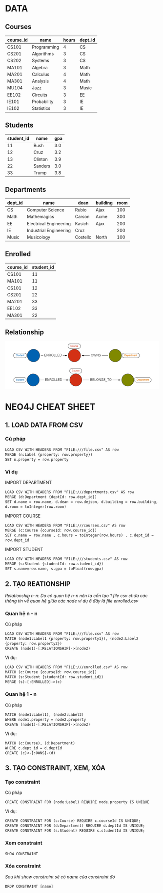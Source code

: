 # DATA

## Courses

| course_id | name        | hours | dept_id |
| --------- | ----------- | ----- | ------- |
| CS101     | Programming | 4     | CS      |
| CS201     | Algorithms  | 3     | CS      |
| CS202     | Systems     | 3     | CS      |
| MA101     | Algebra     | 3     | Math    |
| MA201     | Calculus    | 4     | Math    |
| MA301     | Analysis    | 4     | Math    |
| MU104     | Jazz        | 3     | Music   |
| EE102     | Circuits    | 3     | EE      |
| IE101     | Probability | 3     | IE      |
| IE102     | Statistics  | 3     | IE      |

## Students

| student_id | name    | gpa |
| ---------- | ------- | --- |
| 11         | Bush    | 3.0 |
| 12         | Cruz    | 3.2 |
| 13         | Clinton | 3.9 |
| 22         | Sanders | 3.0 |
| 33         | Trump   | 3.8 |

## Departments

| dept_id | name                   | dean     | building | room |
| ------- | ---------------------- | -------- | -------- | ---- |
| CS      | Computer Science       | Rubio    | Ajax     | 100  |
| Math    | Mathemagics            | Carson   | Acme     | 300  |
| EE      | Electrical Engineering | Kasich   | Ajax     | 200  |
| IE      | Industrial Engineering | Cruz     |          | 200  |
| Music   | Musicology             | Costello | North    | 100  |

## Enrolled

| course_id | student_id |
| --------- | ---------- |
| CS101     | 11         |
| MA101     | 11         |
| CS101     | 12         |
| CS201     | 22         |
| MA201     | 33         |
| EE102     | 33         |
| MA301     | 22         |

## Relationship 
![Relationship](cheatsheet.png 'Logo Title Text 1')

# NEO4J CHEAT SHEET

## 1. LOAD DATA FROM CSV

### Cú pháp

```cypher
LOAD CSV WITH HEADERS FROM "FILE:///file.csv" AS row
MERGE (n:Label {property: row.property})
SET n.property = row.property
```

### Ví dụ

IMPORT DEPARTMENT

```cypher
LOAD CSV WITH HEADERS FROM "FILE:///departments.csv" AS row
MERGE (d:Department {deptId: row.dept_id})
SET d.name = row.name, d.dean = row.dejson, d.building = row.building, d.room = toInteger(row.room)
```

IMPORT COURSE

```cypher
LOAD CSV WITH HEADERS FROM "FILE:///courses.csv" AS row
MERGE (c:Course {courseId: row.course_id})
SET c.name = row.name , c.hours = toInteger(row.hours) , c.dept_id = row.dept_id
```

IMPORT STUDENT

```cypher
LOAD CSV WITH HEADERS FROM "FILE:///students.csv" AS row
MERGE (s:Student {studentId: row.student_id})
SET s.name=row.name, s.gpa = toFloat(row.gpa)
```

## 2. TẠO REATIONSHIP

_Relationship n-n: Do có quan hệ n-n nên ta cần tạo 1 file csv chứa các thông tin về quan hệ giữa các node ví dụ ở đây là file enrolled.csv_

### Quan hệ n - n

Cú pháp

```cypher
LOAD CSV WITH HEADERS FROM "FILE:///file.csv" AS row
MATCH (node1:Label1 {property: row.property1}), (node2:Label2 {property: row.property2})
CREATE (node1)-[:RELATIONSHIP]->(node2)
```

Ví dụ:

```cypher
LOAD CSV WITH HEADERS FROM "FILE:///enrolled.csv" AS row
MATCH (c:Course {courseId: row.course_id})
MATCH (s:Student {studentId: row.student_id})
MERGE (s)-[:ENROLLED]->(c)
```

### Quan hệ 1 - n

Cú pháp

```cypher
MATCH (node1:Label1), (node2:Label2)
WHERE node1.property = node2.property
CREATE (node1)-[:RELATIONSHIP]->(node2)
```

Ví dụ:

```cypher
MATCH (c:Course), (d:Department)
WHERE c.dept_id = d.deptId
CREATE (c)<-[:OWNS]-(d)
```

## 3. TẠO CONSTRAINT, XEM, XÓA

### Tạo constraint

Cú pháp

```cypher
CREATE CONSTRAINT FOR (node:Label) REQUIRE node.property IS UNIQUE
```

Ví dụ:

```cypher
CREATE CONSTRAINT FOR (c:Course) REQUIRE c.courseId IS UNIQUE;
CREATE CONSTRAINT FOR (d:Department) REQUIRE d.deptId IS UNIQUE;
CREATE CONSTRAINT FOR (s:Student) REQUIRE s.studentId IS UNIQUE;
```

### Xem constraint

```cypher
SHOW CONSTRAINT
```

### Xóa constraint

_Sau khi show constraint sẽ có name của constraint đó_

```cypher
DROP CONSTRAINT [name]
```
